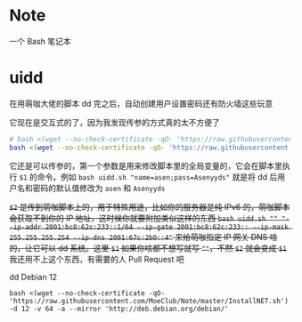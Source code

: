 # Note
一个 Bash 笔记本

# uidd

在用萌咖大佬的脚本 dd 完之后，自动创建用户设置密码还有防火墙这些玩意

它现在是交互式的了，因为我发现传参的方式真的太不方便了

```bash
# bash <(wget --no-check-certificate -qO- 'https://raw.githubusercontent.com/AsenHu/Note/main/uidd.sh') <在脚本中执行的命令>
bash <(wget --no-check-certificate -qO- 'https://raw.githubusercontent.com/AsenHu/Note/main/uidd.sh')
```

它还是可以传参的，第一个参数是用来修改脚本里的全局变量的，它会在脚本里执行 `$1` 的命令。例如 `bash uidd.sh "name=asen;pass=Asenyyds"` 就是将 dd 后用户名和密码的默认值修改为 `asen` 和 `Asenyyds`

~~`$2` 是传到萌咖脚本上的，用于特殊用途，比如你的服务器是纯 IPv6 的，萌咖脚本会获取不到你的 IP 地址，这时候你就要附加类似这样的东西 `bash uidd.sh "" "--ip-addr 2001:bc8:62c:233::1/64 --ip-gate 2001:bc8:62c:233:: --ip-mask 255.255.255.254 --ip-dns 2001:67c:2b0::4"` 来给萌咖指定 IP 网关 DNS 啥的，让它可以 dd 系统。这里 `$1` 如果你啥都不想写就写 `""`，不然 `$2` 就会变成 `$1`~~ 我还用不上这个东西，有需要的人 Pull Request 吧

dd Debian 12

```
bash <(wget --no-check-certificate -qO- 'https://raw.githubusercontent.com/MoeClub/Note/master/InstallNET.sh') -d 12 -v 64 -a --mirror 'http://deb.debian.org/debian/'
```
